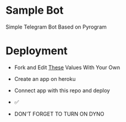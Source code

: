 # Sample Bot
Simple Telegram Bot Based on Pyrogram

# Deployment
* Fork and Edit [These](https://github.com/Arun-TG/MyBot/blob/d428cdcef17fdecc221eb7802f60536cef91724f/sam.py#L21) Values With Your Own
* Create an app on heroku
* Connect app with this repo and deploy
* ✅

* DON'T FORGET TO TURN ON DYNO


